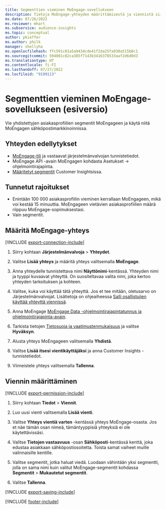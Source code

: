 ```yaml
---
title: Segmenttien vieminen MoEngage-sovellukseen
description: Tietoja MoEngage-yhteyden määrittämisestä ja viennistä siihen sovellukseen.
ms.date: 07/26/2022
ms.reviewer: mhart
ms.subservice: audience-insights
ms.topic: conceptual
author: pkieffer
ms.author: philk
manager: shellyha
ms.openlocfilehash: ffc591c01a5a9434cde41f2da25fa930a515b8c1
ms.sourcegitcommit: 594081c82ca385f7143b3416378533aaf2d6d0d3
ms.translationtype: HT
ms.contentlocale: fi-FI
ms.lasthandoff: 07/27/2022
ms.locfileid: "9199113"
---
```

# <a name="export-segments-to-moengage-preview"></a>Segmenttien vieminen MoEngage-sovellukseen (esiversio)

Vie yhdistettyjen asiakasprofiilien segmentit MoEngageen ja käytä niitä MoEngagen sähköpostimarkkinoinnissa.

## <a name="prerequisites-for-a-connection"></a>Yhteyden edellytykset

- [MoEngage-tili](https://www.moengage.com/) ja vastaavat järjestelmänvalvojan tunnistetiedot.
- MoEngage API -avain MoEngagen kohdasta Asetukset -> ohjelmointirajapinta.
- [Määritetyt segmentit](segments.md) Customer Insightsissa.

## <a name="known-limitations"></a>Tunnetut rajoitukset

- Enintään 100 000 asiakasprofiilin vieminen kerrallaan MoEngageen, mikä voi kestää 15 minuuttia. MoEngageen vietävien asiakasprofiilien määrä riippuu MoEngage-sopimuksestasi.
- Vain segmentit.

## <a name="set-up-connection-to-moengage"></a>Määritä MoEngage-yhteys

[!INCLUDE [export-connection-include](includes/export-connection-admn.md)]

1. Siirry kohtaan **Järjestelmänvalvoja** > **Yhteydet**.

1. Valitse **Lisää yhteys** ja määritä yhteys valitsemalla **MoEngage**.

1. Anna yhteydelle tunnistettava nimi **Näyttönimi**-kentässä. Yhteyden nimi ja tyyppi kuvaavat yhteyttä. On suositeltavaa valita nimi, joka kertoo yhteyden tarkoituksen ja kohteen.

1. Valitse, kuka voi käyttää tätä yhteyttä. Jos et tee mitään, oletusarvo on Järjestelmänvalvojat. Lisätietoja on ohjeaiheessa [Salli osallistujien käyttää yhteyttä viennissä](connections.md#allow-contributors-to-use-a-connection-for-exports).

1. Anna MoEngage [MoEngage Data -ohjelmointirajapintatunnus ja ohjelmointirajapinta-avain](https://developers.moengage.com/hc/articles/4404674776724-Overview#:~:text=Navigate%20to%20Settings%20%3E%20APIs%20%3E%20DATA,ID%20Password%20%2D%20DATA%20API%20KEY).

1. Tarkista tietojen [Tietosuoja ja vaatimustenmukaisuus](connections.md#data-privacy-and-compliance) ja valitse **Hyväksyn**.

1. Alusta yhteys MoEngageen valitsemalla **Yhdistä**.

1. Valitse **Lisää itsesi vientikäyttäjäksi** ja anna Customer Insights -tunnistetiedot.

1. Viimeistele yhteys valitsemalla **Tallenna**.

## <a name="configure-an-export"></a>Viennin määrittäminen

[!INCLUDE [export-permission-include](includes/export-permission.md)]

1. Siirry kohtaan **Tiedot** > **Viennit**.

1. Luo uusi vienti valitsemalla **Lisää vienti**.

1. Valitse **Yhteys vientiä varten** -kentässä yhteys MoEngage-osasta. Jos et näe tämän osan nimeä, tämäntyyppisiä yhteyksiä ei ole käytettävissäsi.

1. Valitse **Tietojen vastaavuus** -osan **Sähköposti**-kentässä kenttä, joka edustaa asiakkaan sähköpostiosoitetta. Toista samat vaiheet muille valinnaisille kentille.

1. Valitse segmentit, jotka haluat viedä. Luodaan vähintään yksi segmentti, jolla on sama nimi kuin valitut MoEngage-segmentit kohdassa **Segmentit** > **Mukautetut segmentit**.

1. Valitse **Tallenna**.

[!INCLUDE [export-saving-include](includes/export-saving.md)]

[!INCLUDE [footer-include](includes/footer-banner.md)]
